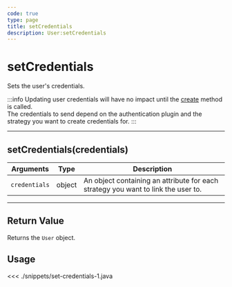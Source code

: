 ```yaml
---
code: true
type: page
title: setCredentials
description: User:setCredentials
---
```


# setCredentials

Sets the user's credentials.

:::info
Updating user credentials will have no impact until the [create](/sdk/java/2/core-classes/user/create/) method is called.  
The credentials to send depend on the authentication plugin and the strategy you want to create credentials for.
:::

---

## setCredentials(credentials)

| Arguments     | Type   | Description                                                                       |
| ------------- | ------ | --------------------------------------------------------------------------------- |
| `credentials` | object | An object containing an attribute for each strategy you want to link the user to. |

---

## Return Value

Returns the `User` object.

## Usage

<<< ./snippets/set-credentials-1.java

